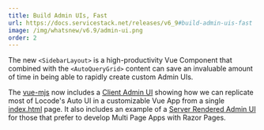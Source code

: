 ```yaml
---
title: Build Admin UIs, Fast
url: https://docs.servicestack.net/releases/v6_9#build-admin-uis-fast
image: /img/whatsnew/v6.9/admin-ui.png
order: 2
---
```


The new `<SidebarLayout>` is a high-productivity Vue Component that combined with the `<AutoQueryGrid>` content
can save an invaluable amount of time in being able to rapidly create custom Admin UIs.

The [vue-mjs](https://vue-mjs.web-templates.io) now includes a [Client Admin UI](https://vue-mjs.web-templates.io/portal/)
showing how we can replicate most of Locode's Auto UI in a customizable Vue App from a single 
[index.html](https://github.com/NetCoreTemplates/vue-mjs/blob/main/MyApp/wwwroot/portal/index.html) page. It also includes
an example of a [Server Rendered Admin UI](https://vue-mjs.web-templates.io/admin/) for those that prefer to develop
Multi Page Apps with Razor Pages.